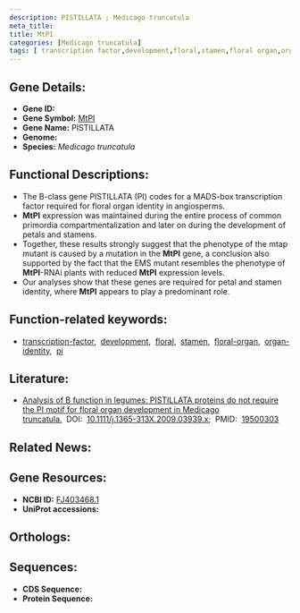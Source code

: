 ```yaml
---
description: PISTILLATA ; Medicago truncatula
meta_title:
title: MtPI
categories: [Medicago truncatula]
tags: [ transcription factor,development,floral,stamen,floral organ,organ identity,pi ]
---
```


## Gene Details:
- **Gene ID:** []()
- **Gene Symbol:** <u>MtPI</u>
- **Gene Name:** PISTILLATA
- **Genome:** []()
- **Species:** *Medicago truncatula*

## Functional Descriptions:
   - The B-class gene PISTILLATA (PI) codes for a MADS-box transcription factor required for floral organ identity in angiosperms. 
   - **MtPI** expression was maintained during the entire process of common primordia compartmentalization and later on during the development of petals and stamens.
   - Together, these results strongly suggest that the phenotype of the mtap mutant is caused by a mutation in the **MtPI** gene, a conclusion also supported by the fact that the EMS mutant resembles the phenotype of **MtPI**-RNAi plants with reduced **MtPI** expression levels.
   - Our analyses show that these genes are required for petal and stamen identity, where **MtPI** appears to play a predominant role.

## Function-related keywords:
   - [transcription-factor](/tags/transcription-factor/),&nbsp;&nbsp;[development](/tags/development/),&nbsp;&nbsp;[floral](/tags/floral/),&nbsp;&nbsp;[stamen](/tags/stamen/),&nbsp;&nbsp;[floral-organ](/tags/floral-organ/),&nbsp;&nbsp;[organ-identity](/tags/organ-identity/),&nbsp;&nbsp;[pi](/tags/pi/)

## Literature:
   - [Analysis of B function in legumes: PISTILLATA proteins do not require the PI motif for floral organ development in Medicago truncatula.](https://doi.org/10.1111/j.1365-313X.2009.03939.x)&nbsp;&nbsp;DOI:&nbsp;&nbsp;[10.1111/j.1365-313X.2009.03939.x](https://doi.org/10.1111/j.1365-313X.2009.03939.x);&nbsp;&nbsp;PMID:&nbsp;&nbsp;[19500303](https://pubmed.ncbi.nlm.nih.gov/19500303/)

## Related News:

## Gene Resources:
- **NCBI ID:**  [FJ403468.1](https://www.ncbi.nlm.nih.gov/gene/?term=FJ403468.1)
- **UniProt accessions:**  [](https://www.uniprot.org/uniprotkb//entry)

## Orthologs:

## Sequences:
- **CDS Sequence:**
- **Protein Sequence:**
